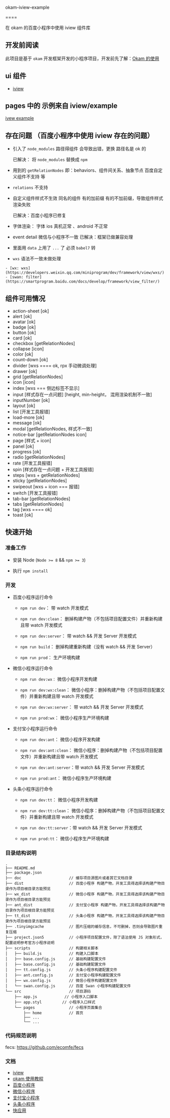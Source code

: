 okam-iview-example

====

在 okam 的百度小程序中使用 iview 组件库

## 开发前阅读

此项目是基于 `okam` 开发框架开发的小程序项目，开发前先了解：[Okam 的使用](https://ecomfe.github.io/okam)

## ui 组件

- [iview](https://weapp.iviewui.com/docs/guide/start)

## pages 中的 示例来自 iview/example

[ivew example](https://github.com/TalkingData/iview-weapp/tree/master/examples)


## 存在问题 （百度小程序中使用 iview 存在的问题）

- 引入了 `node_modules` 路径得组件 会导致出错，更换 路径名是 ok 的

    已解决： 将 `node_modules` 替换成 `npm`

- 用到的 `getRelationNodes` 即：behaviors、组件间关系、抽象节点 百度自定义组件不支持 等
- `relations` 不支持

- 自定义组件样式不生效 同名的组件 有的加前缀 有的不加前缀，导致组件样式渲染失败

    已解决：百度小程序已修复

- 字体渲染： 字体 ios 真机正常 、android 不正常

- event detail  微信与小程序不一致
已解决：框架已做兼容处理

- 里面用 `data` 上用了 `...` 了 必须 `babel7` 转

- `wxs` 语法不一致未做处理
<!-- 影响: wxs -->
    - [wx: wxs](https://developers.weixin.qq.com/miniprogram/dev/framework/view/wxs/)
    - [swan: filter](https://smartprogram.baidu.com/docs/develop/framework/view_filter/)

## 组件可用情况
* action-sheet [ok]
* alert [ok]
* avatar [ok]
* badge [ok]
* button [ok]
* card [ok]
* checkbox [getRelationNodes]
* collapse [icon]
* color [ok]
* count-down [ok]
* divider [wxs ==== ok, rpx 手动微调处理]
* drawer [ok]
* grid [getRelationNodes]
* icon [icon]
* index [wxs === 侧边标签不显示]
* input [样式存在一点问题] [height, min-height， 混用渲染机制不一致]
* inputNumber [ok]
* layout [ok]
* list [开发工具报错]
* load-more [ok]
* message [ok]
* modal [getRelationNodes, 样式不一致]
* notice-bar [getRelationNodes icon]
* page [样式 + icon]
* panel [ok]
* progress [ok]
* radio [getRelationNodes]
* rate [开发工具报错]
* spin [样式存在一点问题 + 开发工具报错]
* steps [wxs + getRelationNodes]
* sticky [getRelationNodes]
* swipeout [wxs + icon === 报错]
* switch [开发工具报错]
* tab-bar [getRelationNodes]
* tabs [getRelationNodes]
* tag [wxs ==== ok]
* toast [ok]

## 快速开始

### 准备工作

* 安装 Node (`Node >= 8` && `npm >= 3`)

* 执行 `npm install`

### 开发

* 百度小程序运行命令

    * `npm run dev`：           带 watch 开发模式

    * `npm run dev:clean`：     删掉构建产物（不包括项目配置文件）并重新构建且带 watch 开发模式

    * `npm run dev:server`：    带 watch && 开发 Server 开发模式

    * `npm run build`：         删掉构建重新构建（没有 watch && 开发 Server）

    * `npm run prod`：          生产环境构建

* 微信小程序运行命令

    * `npm run dev:wx：`        微信小程序开发构建

    * `npm run dev:wx:clean`：  微信小程序：删掉构建产物（不包括项目配置文件）并重新构建且带 watch 开发模式

    * `npm run dev:wx:server`： 带 watch && 开发 Server 开发模式

    * `npm run prod:wx`：       微信小程序生产环境构建

* 支付宝小程序运行命令

    * `npm run dev:ant`：       微信小程序开发构建

    * `npm run dev:ant:clean`： 微信小程序：删掉构建产物（不包括项目配置文件）并重新构建且带 watch 开发模式

    * `npm run dev:ant:server`：带 watch && 开发 Server 开发模式

    * `npm run prod:ant`：      微信小程序生产环境构建

* 头条小程序运行命令

    * `npm run dev:tt`：       微信小程序开发构建

    * `npm run dev:tt:clean`： 微信小程序：删掉构建产物（不包括项目配置文件）并重新构建且带 watch 开发模式

    * `npm run dev:tt:server`：带 watch && 开发 Server 开发模式

    * `npm run prod:tt`：      微信小程序生产环境构建

### 目录结构说明

```
.
├── README.md
├── package.json
├── doc                     // 缓存项目源图片或者其它文档目录
├── dist                    // 百度小程序 构建产物，开发工具得选择该构建产物目录作为项目根目录方能预览
├── wx_dist                 // 微信小程序 构建产物，开发工具得选择该构建产物目录作为项目根目录方能预览
├── ant_dist                // 支付宝小程序 构建产物，开发工具得选择该构建产物目录作为项目根目录方能预览
├── tt_dist                 // 头条小程序 构建产物，开发工具得选择该构建产物目录作为项目根目录方能预览
├── .tinyimgcache           // 图片压缩的缓存信息，不可删掉，否则会导致图片重复压缩
├── project.json5           // 小程序项目配置文件，除了语法使用 JS 对象形式，配置说明参考官方小程序说明
├── scripts                 // 构建相关脚本
│   ├── build.js            // 构建入口脚本
│   ├── base.config.js      // 基础构建配置文件
│   ├── base.config.js      // 基础构建配置文件
│   ├── tt.config.js        // 头条小程序构建配置文件
│   ├── ant.config.js       // 支付宝小程序构建配置文件
│   ├── wx.config.js        // 微信小程序构建配置文件
│   └── swan.config.js      // 百度 Swan 小程序构建配置文件
└── src                     // 项目源码
    ├── app.js            // 小程序入口脚本
    ├── app.styl         // 小程序入口样式
    └── pages               // 小程序页面集合
        ├── home            // 首页
        ├── ...
        └── ...
```

### 代码规范说明
fecs: https://github.com/ecomfe/fecs

### 文档
* [iview](https://weapp.iviewui.com/docs/guide/start)
* [okam 使用教程](https://ecomfe.github.io/okam)
* [百度小程序](https://smartprogram.baidu.com/docs/develop/tutorial/codedir)
* [微信小程序](https://developers.weixin.qq.com/miniprogram/dev/index.html)
* [支付宝小程序](https://docs.alipay.com/mini/developer/getting-started)
* [头条小程序](https://microapp.bytedance.com/docs/framework/)
* [快应用](https://doc.quickapp.cn/)
